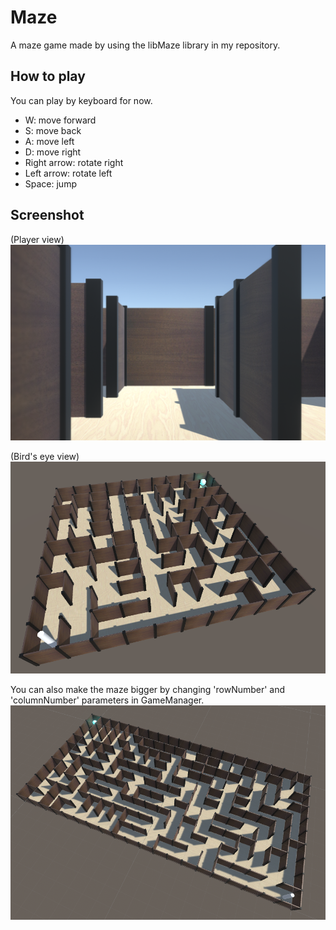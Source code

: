 # Maze
A maze game made by using the libMaze library in my repository.  

## How to play
You can play by keyboard for now.  

- W: move forward  
- S: move back  
- A: move left  
- D: move right  
- Right arrow: rotate right  
- Left arrow: rotate left  
- Space: jump  

## Screenshot

(Player view)  
![player view](doc/playerView.png)  

(Bird's eye view)  
![birdseye](doc/birdseye.png)  

You can also make the maze bigger by changing 'rowNumber' and 'columnNumber' parameters in GameManager.  
![bigger birdseye](doc/birdseye2.png)  
